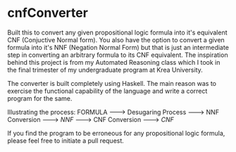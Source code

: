 # cnfConverter
Built this to convert any given propositional logic formula into it's equivalent CNF (Conjuctive Normal form). You also have the option to convert a given formula into it's NNF (Negation Normal Form) but that is just an intermediate step in converting an arbitrary formula to its CNF equivalent. The inspiration behind this project is from my Automated Reasoning class which I took in the final trimester of my undergraduate program at Krea University. 

The converter is built completely using Haskell. The main reason was to exercise the functional capability of the language and write a correct program for the same. 

Illustrating the process:
  FORMULA ---> Desugaring Process ---> NNF Conversion ---> *NNF* ---> CNF Conversion ---> *CNF*
  
If you find the program to be erroneous for any propositional logic formula, please feel free to initiate a pull request. 


